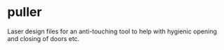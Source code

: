 # puller
Laser design files for an anti-touching tool to help with hygienic opening and closing of doors etc.
